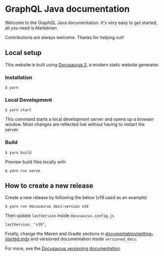 # GraphQL Java documentation

Welcome to the GraphQL Java documentation. It's very easy to get started, all you need is Markdown.

Contributions are always welcome. Thanks for helping out!

## Local setup

This website is built using [Docusaurus 2](https://docusaurus.io/), a modern static website generator.

### Installation

```
$ yarn
```

### Local Development

```
$ yarn start
```

This command starts a local development server and opens up a browser window. Most changes are reflected live without having to restart the server.

### Build

```
$ yarn build
```

Preview build files locally with

```
$ yarn run serve
```

## How to create a new release

Create a new release by following the below (v19 used as an example)

```
$ yarn run docusaurus docs:version v19
```

Then update `lastVersion` inside `docusaurus.config.js`
```
lastVersion: "v19",
```

Finally, change the Maven and Gradle sections in [documentation/getting-started.mdx](/documentation/getting-started.mdx) and versioned documentation inside `versioned_docs`.

For more, see the [Docusaurus versioning documentation](https://docusaurus.io/docs/versioning).
